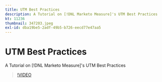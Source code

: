 ```yaml
---
title: UTM Best Practices
description: A Tutorial on [!DNL Marketo Measure]'s UTM Best Practices
kt: 11236
thumbnail: 347203.jpeg
exl-id: dba19be5-2adf-49b5-b726-eecd77e47aa5
---
```

# UTM Best Practices

A Tutorial on [!DNL Marketo Measure]'s UTM Best Practices

>[!VIDEO](https://video.tv.adobe.com/v/347203/?quality=12&learn=on)
